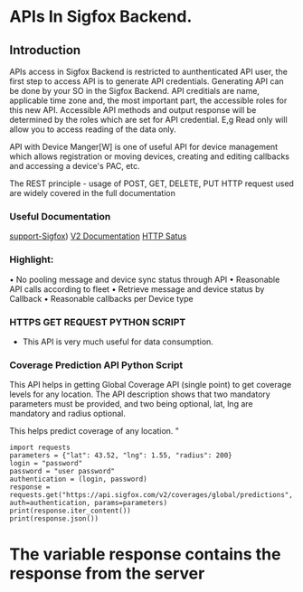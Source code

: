 # APIs In Sigfox Backend.

## Introduction 
APIs access in Sigfox Backend is restricted to aunthenticated API user, the first step to access API is to generate API credentials. Generating API can be done by your SO in the Sigfox Backend. API creditials are name, applicable time zone and, the most important part, the accessible roles for this new API. Accessible API methods and output response will be determined by the roles which are set for API credential. E,g Read only will allow you to access reading of the data only.

API with Device Manger[W] is one of useful API for device management which allows registration or moving devices, creating and editing callbacks and accessing a device's PAC, etc.

The REST principle - usage of POST, GET, DELETE, PUT HTTP request used are widely covered in the full documentation
### Useful Documentation

[support-Sigfox](https://support.sigfox.com/docs/apidocs))
[V2 Documentation](https://support.sigfox.com/document/api-documentation)
[HTTP Satus](https://support.sigfox.com/docs/api-response-code-references)

### Highlight:

• No pooling message and device sync status through API
• Reasonable API calls according to fleet
• Retrieve message and device status by Callback
• Reasonable callbacks per Device type

### HTTPS GET REQUEST PYTHON SCRIPT 
- This API is very much useful for data consumption.




### Coverage Prediction API Python Script
This API helps in getting Global Coverage API (single point) to get coverage levels for any location. The API description shows that two mandatory parameters must be provided, and two being optional, lat, lng are mandatory and radius optional.

This helps predict coverage of any location. 
"
```
import requests
parameters = {"lat": 43.52, "lng": 1.55, "radius": 200}
login = "password"
password = "user password"
authentication = (login, password)
response = requests.get("https://api.sigfox.com/v2/coverages/global/predictions", auth=authentication, params=parameters)
print(response.iter_content())
print(response.json())
```
# The variable response contains the response from the server